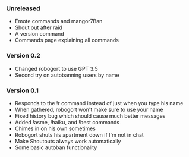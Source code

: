### Unreleased
- Emote commands and mangor7Ban
- Shout out after raid
- A version command
- Commands page explaining all commands

### Version 0.2
- Changed robogort to use GPT 3.5
- Second try on autobanning users by name

### Version 0.1
- Responds to the !r command instead of just when you type his name
- When gathered, robogort won't make sure to use your name
- Fixed history bug which should cause much better messages
- Added !asme, !haiku, and !best commands
- Chimes in on his own sometimes
- Robogort shuts his apartment down if I'm not in chat
- Make Shoutouts always work automatically
- Some basic autoban functionality
